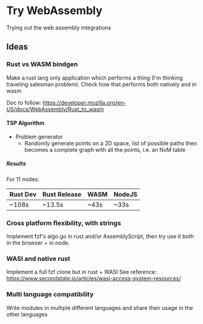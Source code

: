 Try WebAssembly
===============

Trying out the web assembly integrations

Ideas
-----

### Rust vs WASM bindgen

Make a rust lang only application which performs a thing (I'm thinking traveling salesman problem).
Check how that performs both natively and in wasm

Doc to follow: https://developer.mozilla.org/en-US/docs/WebAssembly/Rust_to_wasm

#### TSP Algorithm

- Problem generator
  - Randomly generate points on a 2D space, list of possible paths then becomes a complete graph with all the points, i.e. an NxM table

##### Results

For 11 nodes:

| Rust Dev | Rust Release | WASM | NodeJS |
|----------|--------------|------|--------|
| ~108s    | ~13.5s       | ~43s | ~33s   |

### Cross platform flexibility, with strings

Implement fzf's algo.go in rust and/or AssemblyScript, then try use it both in the browser + in node.

### WASI and native rust

Implement a full fzf clone but in rust + WASI
See reference: https://www.secondstate.io/articles/wasi-access-system-resources/

### Multi language compatibility

Write modules in multiple different languages and share their usage in the other languages

